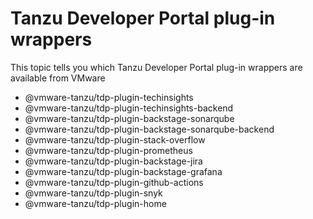 # Tanzu Developer Portal plug-in wrappers

<!-- It's not in the ToC right now because it's not finished -->

This topic tells you which Tanzu Developer Portal plug-in wrappers are available from VMware

- @vmware-tanzu/tdp-plugin-techinsights
- @vmware-tanzu/tdp-plugin-techinsights-backend
- @vmware-tanzu/tdp-plugin-backstage-sonarqube
- @vmware-tanzu/tdp-plugin-backstage-sonarqube-backend
- @vmware-tanzu/tdp-plugin-stack-overflow
- @vmware-tanzu/tdp-plugin-prometheus
- @vmware-tanzu/tdp-plugin-backstage-jira
- @vmware-tanzu/tdp-plugin-backstage-grafana
- @vmware-tanzu/tdp-plugin-github-actions
- @vmware-tanzu/tdp-plugin-snyk
- @vmware-tanzu/tdp-plugin-home
